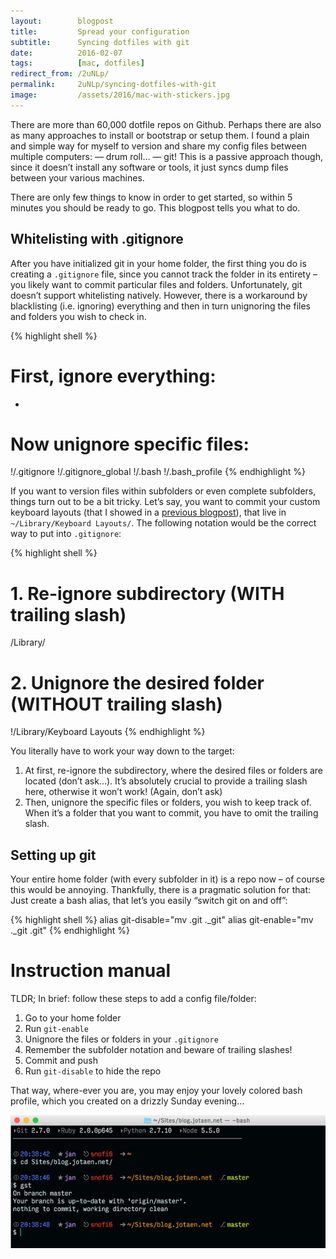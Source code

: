 ```yaml
---
layout:        blogpost
title:         Spread your configuration
subtitle:      Syncing dotfiles with git
date:          2016-02-07
tags:          [mac, dotfiles]
redirect_from: /2uNLp/
permalink:     2uNLp/syncing-dotfiles-with-git
image:         /assets/2016/mac-with-stickers.jpg
---
```


There are more than 60,000 dotfile repos on Github. Perhaps there are also as many approaches to install or bootstrap or setup them. I found a plain and simple way for myself to version and share my config files between multiple computers: — drum roll… — git! This is a passive approach though, since it doesn’t install any software or tools, it just syncs dump files between your various machines.

There are only few things to know in order to get started, so within 5 minutes you should be ready to go. This blogpost tells you what to do.

## Whitelisting with .gitignore

After you have initialized git in your home folder, the first thing you do is creating a `.gitignore` file, since you cannot track the folder in its entirety – you likely want to commit particular files and folders. Unfortunately, git doesn’t support whitelisting natively. However, there is a workaround by blacklisting (i.e. ignoring) everything and then in turn unignoring the files and folders you wish to check in.

{% highlight shell %}
# First, ignore everything:
*

# Now unignore specific files:
!/.gitignore
!/.gitignore_global
!/.bash
!/.bash_profile
{% endhighlight %}

If you want to version files within subfolders or even complete subfolders, things turn out to be a bit tricky. Let’s say, you want to commit your custom keyboard layouts (that I showed in a [previous blogpost](http://blog.jotaen.net/4haPC/stop-using-ascii-art)), that live in `~/Library/Keyboard Layouts/`. The following notation would be the correct way to put into `.gitignore`:

{% highlight shell %}
# 1. Re-ignore subdirectory (WITH trailing slash)
/Library/
# 2. Unignore the desired folder (WITHOUT trailing slash)
!/Library/Keyboard Layouts
{% endhighlight %}

You literally have to work your way down to the target:

1. At first, re-ignore the subdirectory, where the desired files or folders are located (don’t ask…). It’s absolutely crucial to provide a trailing slash here, otherwise it won’t work! (Again, don’t ask)
2. Then, unignore the specific files or folders, you wish to keep track of. When it’s a folder that you want to commit, you have to omit the trailing slash.

## Setting up git

Your entire home folder (with every subfolder in it) is a repo now – of course this would be annoying. Thankfully, there is a pragmatic solution for that: Just create a bash alias, that let’s you easily “switch git on and off”:

{% highlight shell %}
alias git-disable="mv .git ._git"
alias git-enable="mv ._git .git"
{% endhighlight %}

# Instruction manual

TLDR; In brief: follow these steps to add a config file/folder:

1. Go to your home folder
2. Run `git-enable`
3. Unignore the files or folders in your `.gitignore`
4. Remember the subfolder notation and beware of trailing slashes!
5. Commit and push
6. Run `git-disable` to hide the repo

That way, where-ever you are, you may enjoy your lovely colored bash profile, which you created on a drizzly Sunday evening…

![Colored bash profile](/assets/2016/bash-profile.jpg)
